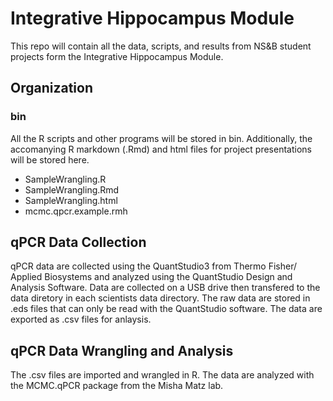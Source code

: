 # Integrative Hippocampus Module
This repo will contain all the data, scripts, and results from NS&B student projects form the Integrative Hippocampus Module.

## Organization

### bin
All the R scripts and other programs will be stored in bin. Additionally, the accomanying R markdown (.Rmd) and html files for project presentations will be stored here.
- SampleWrangling.R
- SampleWrangling.Rmd	
- SampleWrangling.html
- mcmc.qpcr.example.rmh


## qPCR Data Collection
qPCR data are collected using the QuantStudio3 from Thermo Fisher/ Applied Biosystems and analyzed using the QuantStudio Design and Analysis Software.
Data are collected on a USB drive then transfered to the data diretory in each scientists data directory.
The raw data are stored in .eds files that can only be read with the QuantStudio software. The data are exported as .csv files for anlaysis.

## qPCR Data Wrangling and Analysis
The .csv files are imported and wrangled in R.
The data are analyzed with the MCMC.qPCR package from the Misha Matz lab.
